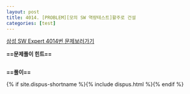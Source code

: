 ```yaml
---
layout: post
title: 4014. [PROBLEM][모의 SW 역량테스트]활주로 건설
categories: [test]
---
```

[삼성 SW Expert 4014번 문제보러가기](https://swexpertacademy.com/main/code/problem/problemDetail.do?contestProbId=AWIeW7FakkUDFAVH)

**==문제풀이 힌트==**<br>



```cpp

```

**==풀이==**<br>



{% if site.dispus-shortname %}{% include dispus.html %}{% endif %}